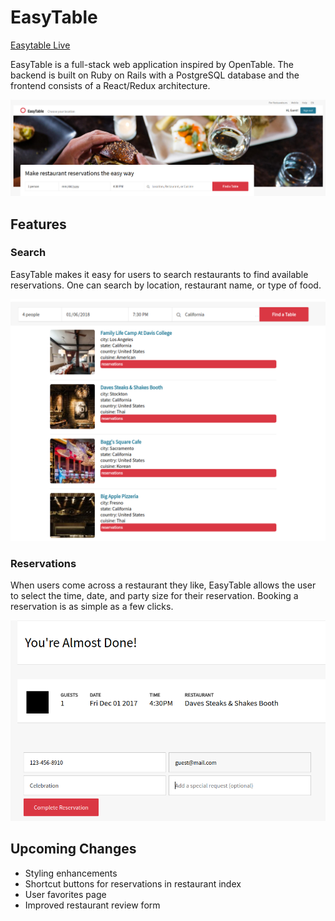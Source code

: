 # EasyTable

[Easytable Live](https://easytable.herokuapp.com/)

 EasyTable is a full-stack web application inspired by OpenTable. The backend
 is built on Ruby on Rails with a PostgreSQL database and the frontend consists
 of a React/Redux architecture.


![](images/banner.png)

## Features

### Search

EasyTable makes it easy for users to search restaurants to find available
reservations. One can search by location, restaurant name, or type of food.


![](images/search2.png)


### Reservations

When users come across a restaurant they like, EasyTable allows the user to
select the time, date, and party size for their reservation. Booking a
reservation is as simple as a few clicks.


![](images/reservation.png)

## Upcoming Changes
* Styling enhancements
* Shortcut buttons for reservations in restaurant index
* User favorites page
* Improved restaurant review form
